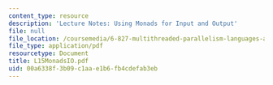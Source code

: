```yaml
---
content_type: resource
description: 'Lecture Notes: Using Monads for Input and Output'
file: null
file_location: /coursemedia/6-827-multithreaded-parallelism-languages-and-compilers-fall-2002/00a6338f3b09c1aae1b6fb4cdefab3eb_L15MonadsIO.pdf
file_type: application/pdf
resourcetype: Document
title: L15MonadsIO.pdf
uid: 00a6338f-3b09-c1aa-e1b6-fb4cdefab3eb
---
```


